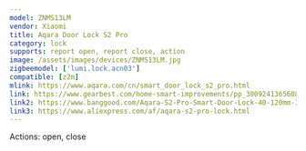 ```yaml
---
model: ZNMS13LM
vendor: Xiaomi
title: Aqara Door Lock S2 Pro
category: lock
supports: report open, report close, action
image: /assets/images/devices/ZNMS13LM.jpg
zigbeemodel: ['lumi.lock.acn03']
compatible: [z2m]
mlink: https://www.aqara.com/cn/smart_door_lock_s2_pro.html
link: https://www.gearbest.com/home-smart-improvements/pp_3009241365608721.html
link2: https://www.banggood.com/Aqara-S2-Pro-Smart-Door-Lock-40-120mm-Intelligent-Fingerprint-Password-Lock-Electronic-Key-Lock-Mi-Home-APP-Remote-Control-Security-From-Xiaomi-Youpin-p-1564332.html
link3: https://www.aliexpress.com/af/aqara-s2-pro-lock.html
---
```

Actions: open, close